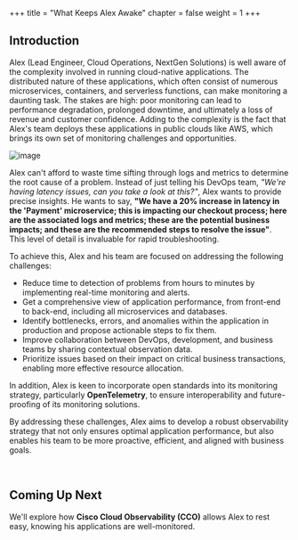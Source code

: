 +++
title = "What Keeps Alex Awake"
chapter = false
weight = 1
+++

## Introduction

Alex (Lead Engineer, Cloud Operations, NextGen Solutions) is well aware of the complexity involved in running cloud-native applications. The distributed nature of these applications, which often consist of numerous microservices, containers, and serverless functions, can make monitoring a daunting task. The stakes are high: poor monitoring can lead to performance degradation, prolonged downtime, and ultimately a loss of revenue and customer confidence. Adding to the complexity is the fact that Alex's team deploys these applications in public clouds like AWS, which brings its own set of monitoring challenges and opportunities.

![image](/images/10_cnao/alex_the_cloud_engineer.png)

Alex can't afford to waste time sifting through logs and metrics to determine the root cause of a problem. Instead of just telling his DevOps team, *"We're having latency issues, can you take a look at this?"*, Alex wants to provide precise insights. He wants to say, **"We have a 20% increase in latency in the 'Payment' microservice; this is impacting our checkout process; here are the associated logs and metrics; these are the potential business impacts; and these are the recommended steps to resolve the issue"**. This level of detail is invaluable for rapid troubleshooting.

To achieve this, Alex and his team are focused on addressing the following challenges:

- Reduce time to detection of problems from hours to minutes by implementing real-time monitoring and alerts.
- Get a comprehensive view of application performance, from front-end to back-end, including all microservices and databases.
- Identify bottlenecks, errors, and anomalies within the application in production and propose actionable steps to fix them.
- Improve collaboration between DevOps, development, and business teams by sharing contextual observation data.
- Prioritize issues based on their impact on critical business transactions, enabling more effective resource allocation.

In addition, Alex is keen to incorporate open standards into its monitoring strategy, particularly **OpenTelemetry**, to ensure interoperability and future-proofing of its monitoring solutions.

By addressing these challenges, Alex aims to develop a robust observability strategy that not only ensures optimal application performance, but also enables his team to be more proactive, efficient, and aligned with business goals.

<br>

## Coming Up Next <span style="color: #143c76;"><i class='fas fa-cog fa-spin fa-sm'></i></span>&nbsp;

We'll explore how **Cisco Cloud Observability (CCO)** allows Alex to rest easy, knowing his applications are well-monitored.

<br>
